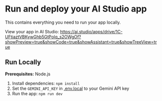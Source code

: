 # Run and deploy your AI Studio app

This contains everything you need to run your app locally.

View your app in AI Studio: https://ai.studio/apps/drive/1C-UFtiaztVBKywGhb5GtPolq_s2OWgOf?showPreview=true&showCode=true&showAssistant=true&showTreeView=true

## Run Locally

**Prerequisites:**  Node.js


1. Install dependencies:
   `npm install`
2. Set the `GEMINI_API_KEY` in [.env.local](.env.local) to your Gemini API key
3. Run the app:
   `npm run dev`
